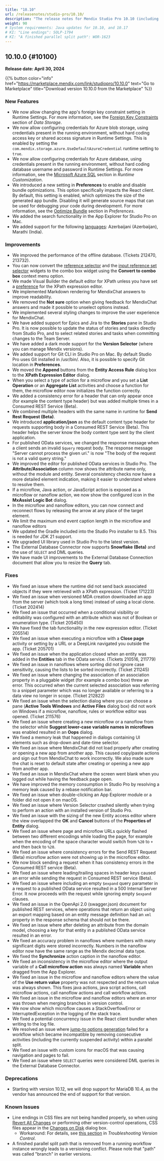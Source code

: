 ```yaml
---
title: "10.10"
url: /releasenotes/studio-pro/10.10/
description: "The release notes for Mendix Studio Pro 10.10 (including all patches) with details on new features, bug fixes, and known issues."
weight: 90
# System requirements: Java updates for 10.10, and 10.17
# KI: "Line endings": SOLP-1794 
# KI: "A finished parallel split path": WOR-1623
---
```


## 10.10.0 {#10100}

**Release date: April 30, 2024**

{{% button color="info" href="https://marketplace.mendix.com/link/studiopro/10.10.0" text="Go to Marketplace" title="Download version 10.10.0 from the Marketplace" %}}

### New Features

* We now allow changing the app's foreign key constraint setting in Runtime Settings. For more information, see the [Foreign Key Constraints](/refguide/data-storage/#fkc) section of *Data Storage*.
* We now allow configuring credentials for Azure blob storage, using credentials present in the running environment, without hard coding access key or shared access signature in Runtime Settings. This is enabled by setting the `com.mendix.storage.azure.UseDefaultAzureCredential` runtime setting to `true`.
* We now allow configuring credentials for Azure database, using credentials present in the running environment, without hard coding database username and password in Runtime Settings. For more information, see the [Microsoft Azure SQL](/refguide/custom-settings/#6-microsoft-azure-sql) section in *Runtime Customization*.  
* We introduced a new setting in **Preferences** to enable and disable bundle optimizations. This option specifically impacts the React client. By default, this setting is enabled, which optimizes the size of the generated app bundle. Disabling it will generate source maps that can be used for debugging your code during development. For more information, see the [Optimize Bundle](/refguide/preferences-dialog/#bundle) section in *Preferences*. 
* We added the search functionality in the App Explorer for Studio Pro on Mac.
* We added support for the following [languages](/refguide/language-settings/): Azerbaijani (Azerbaijan), Marathi (India).

### Improvements

* We improved the performance of the offline database. (Tickets 212470, 213732).
* You can now convert the [reference selector](/refguide/reference-selector/) and the [input reference set selector](/refguide/input-reference-set-selector/) widgets to the combo box widget using the **Convert to combo box** context menu option.
* We made Visual Builder the default editor for XPath unless you have set a [preference](/refguide/preferences-dialog/#visual-builder) for the XPath expression editor.
* We implemented Markdown rendering for MendixChat answers to improve readability.
* We removed the **Not sure** option when giving feedback for MendixChat answers and made it possible to unselect options instead. 
* We implemented several styling changes to improve the user experience for MendixChat.
* We have added support for Epics and Jira to the **Stories** pane in Studio Pro. It is now possible to update the status of stories and tasks directly from Studio Pro, and to select related stories and tasks when committing changes to the Team Server. 
* We have added a dark mode support for the **Version Selector** (where you can manage Mendix versions).
* We added support for Git CLI in Studio Pro on Mac. By default Studio Pro uses Git installed in /usr/bin/. Also, it is possible to specify Git location in **Preferences**.
* We moved the **Append** buttons from the **Entity Access Rule** dialog box to the **XPath Expression Editor** dialog. 
* When you select a type of action for a microflow and you set a **List Operation** or an **Aggregate List** activities and choose a function for them, the microflow editor now initializes the function correctly.
* We added a consistency error for a header that can only appear once (for example the content type header) but was added multiple times in a Consumed REST Service (Beta).
* We combined multiple headers with the same name in runtime for **Send Rest Request (Beta)**.
* We introduced **application/json** as the default content type header for requests supporting body in a Consumed REST Service (Beta). This header helps the server know the body content type sent by the client application.
* For published OData services, we changed the response message when a client sends an invalid `$query` request body. The response message "Server cannot process the given uri." is now "The body of the request is not a valid query string."
* We improved the editor for published OData services in Studio Pro. The **Attribute/Association** column now shows the attribute name only, without the module and entity. Several consistency checks now have a more detailed element indication, making it easier to understand where to resolve them.
* If a microflow, Java action, or JavaScript action is exposed as a microflow or nanoflow action, we now show the configured icon in the **MxAssist Logic Bot** dialog.
* In the microflow and nanoflow editors, you can now connect and reconnect flows by releasing the arrow at any place of the target element. 
* We limit the maximum end event caption length in the microflow and nanoflow editors
* We updated the Gradle included into the Studio Pro installer to 8.5. This is needed for JDK 21 support.
* We upgraded UI library used in Studio Pro to the latest version.
* The External Database Connector now supports **Snowflake (Beta)** and the use of `SELECT` and DML queries.
* We have made UI improvements to the External Database Connection document that allow you to resize the **Query** tab.

### Fixes

* We fixed an issue where the runtime did not send back associated objects if they were retrieved with a XPath expression. (Ticket 171223)
* We fixed an issue when versioned MDA creation downloaded an app from the server (which took a long time) instead of using a local clone. (Ticket 202414)
* We fixed an issue that occurred when a conditional visibility or editability was configured with an attribute which was not of Boolean or enumeration type. (Ticket 205450)
* We have fixed the tab functionality in the new expression editor. (Ticket 205514)
* We fixed an issue when executing a microflow with a **Close page** activity or setting by a URL or a DeepLink navigated you outside the app. (Ticket 205701)
* We fixed an issue when the application closed when an entity was added in the **Entities** tab in the OData service. (Tickets 210516, 211779)
* We fixed an issue in nanoflows where sorting did not ignore case sensitivity, causing the lists to be sorted incorrectly. (Ticket 211245)
* We fixed an issue where changing the association of an association property in a pluggable widget (for example a combo box) threw an error. This occurred when the current selected association was referring to a snippet parameter which was no longer available or referring to a data view no longer in scope. (Ticket 212822)
* We fixed an issue when the selection dialog where you can choose a pane (**Active Tools Windows** and **Active Files** dialog box) did not work on Windows if a microflow, nanoflow, rules or workflow editor was opened. (Ticket 211576) 
* We fixed an issue where creating a new microflow or a nanoflow from the selector while **Suggest lower-case variable names in microflows** was enabled resulted in an **Oops** dialog.
* We fixed a memory leak that happened in dialogs containing UI elements such as drop-down and date-time selector.
* We fixed an issue where MendixChat did not load properly after creating or opening a new app from another app. This caused copy/paste actions and sign out from MendixChat to work incorrectly. We also made sure the chat is reset to default state after creating or opening a new app from another app.
* We fixed an issue in MendixChat where the screen went blank when you logged out while having the feedback page open.
* We have improved the memory consumption in Studio Pro by resolving a memory leak caused by a rebase notification bar.
* We fixed an issue when double-clicking an App Explorer module or a folder did not open it on macOS.
* We fixed an issue where Version Selector crashed silently when trying to perform an action with an installed version of Studio Pro. 
* We fixed an issue with the sizing of the new Entity access editor where the view overlapped the **OK** and **Cancel** buttons of the **Properties of Entity** dialog. 
* We fixed an issue where page and microflow URLs quickly flashed between two different encodings while loading the page, for example when the encoding of the space character would switch from `%20` to `+` and then back to `%20`.
* We fixed an issue where consistency errors for the Send REST Request (Beta) microflow action were not showing up in the microflow editor.
* We now block sending a request when it has consistency errors in the Consumed REST service (Beta).
* We fixed an issue where leading/trailing spaces in header keys caused an error while sending the request in Consumed REST service (Beta).
* We fixed an issue where including an empty `$expand` query parameter in a request to a published OData service resulted in a 500 Internal Server Error. It now proceeds with the request while ignoring empty `$expand` clauses.
* We fixed an issue in the OpenApi 2.0 (swagger.json) document for published REST services, where operations that return an object using an export mapping based on an entity message definition had an `xml` property in the response schema that should not be there.
* We fixed an issue where after deleting an attribute from the domain model, choosing a key for that entity in a published OData service resulted in an error.
* We fixed an accuracy problem in nanoflows where numbers with many significant digits were stored incorrectly. Numbers in the nanoflow editor now have the same range as the Mendix decimal data type.
* We fixed the **Synchronize** action caption in the nanoflow editor.
* We fixed an inconsistency in the microflow editor where the output variable of a __Call microflow action__ was always named __Variable__ when dragged from the App Explorer.
* We fixed an issue in the microflow and nanoflow editors where the value of the **Use return value** property was not respected and the return value was always shown. This fixes java actions, java script actions, call microflow actions, call nanoflow actions and call workflow actions.
* We fixed an issue in the microflow and nanoflow editors where an error was thrown when merging branches in version control.
* We now show which microflow causes a StackOverflowError or InterruptedException in the logging of the stack trace.
* We fixed a potential concurrency issue in the React client bundler when writing to the log file.
* We resolved an issue where [jump-to options generation](/refguide/generate-jump-to-options/) failed for a workflow which became incompatible by removing consecutive activities (including the currently suspended activity) within a parallel split.
* We fixed an issue with custom icons for macOS that was causing navigation and pages to fail.
* We fixed an issue where `SELECT` queries were considered DML queries in the External Database Connector.

### Deprecations

* Starting with version 10.12, we will drop support for MariaDB 10.4, as the vendor has announced the end of support for that version.

### Known Issues

* Line endings in CSS files are not being handled properly, so when using [Revert All Changes](/refguide/using-version-control-in-studio-pro/) or performing other version-control operations, CSS files appear in the [Changes on Disk](/refguide/version-control-menu/#show-changes) dialog box.
  * Workaround: For details, see [this section](/refguide/troubleshoot-version-control-issues/#css-error) in *Troubleshooting Version Control*.
* A finished parallel split path that is removed from a running workflow instance wrongly leads to a versioning conflict. Please note that "path" was called "branch" in earlier versions.

